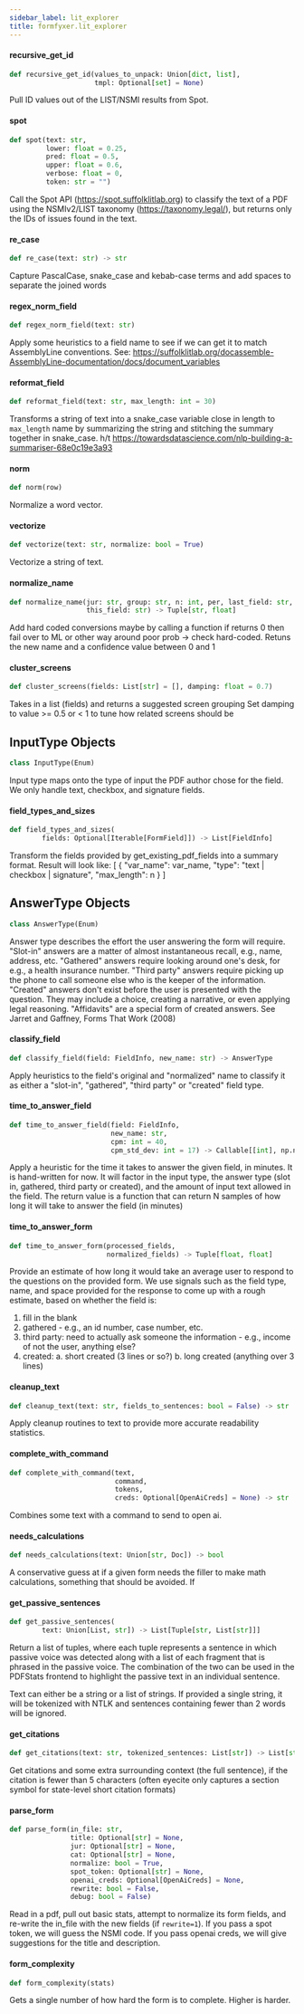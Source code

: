 ```yaml
---
sidebar_label: lit_explorer
title: formfyxer.lit_explorer
---
```


#### recursive\_get\_id

```python
def recursive_get_id(values_to_unpack: Union[dict, list],
                     tmpl: Optional[set] = None)
```

Pull ID values out of the LIST/NSMI results from Spot.

#### spot

```python
def spot(text: str,
         lower: float = 0.25,
         pred: float = 0.5,
         upper: float = 0.6,
         verbose: float = 0,
         token: str = "")
```

Call the Spot API (https://spot.suffolklitlab.org) to classify the text of a PDF using
the NSMIv2/LIST taxonomy (https://taxonomy.legal/), but returns only the IDs of issues found in the text.

#### re\_case

```python
def re_case(text: str) -> str
```

Capture PascalCase, snake_case and kebab-case terms and add spaces to separate the joined words

#### regex\_norm\_field

```python
def regex_norm_field(text: str)
```

Apply some heuristics to a field name to see if we can get it to match AssemblyLine conventions.
See: https://suffolklitlab.org/docassemble-AssemblyLine-documentation/docs/document_variables

#### reformat\_field

```python
def reformat_field(text: str, max_length: int = 30)
```

Transforms a string of text into a snake_case variable close in length to `max_length` name by
summarizing the string and stitching the summary together in snake_case.
h/t https://towardsdatascience.com/nlp-building-a-summariser-68e0c19e3a93

#### norm

```python
def norm(row)
```

Normalize a word vector.

#### vectorize

```python
def vectorize(text: str, normalize: bool = True)
```

Vectorize a string of text.

#### normalize\_name

```python
def normalize_name(jur: str, group: str, n: int, per, last_field: str,
                   this_field: str) -> Tuple[str, float]
```

Add hard coded conversions maybe by calling a function
if returns 0 then fail over to ML or other way around poor prob -&gt; check hard-coded.
Retuns the new name and a confidence value between 0 and 1

#### cluster\_screens

```python
def cluster_screens(fields: List[str] = [], damping: float = 0.7)
```

Takes in a list (fields) and returns a suggested screen grouping
Set damping to value &gt;= 0.5 or &lt; 1 to tune how related screens should be

## InputType Objects

```python
class InputType(Enum)
```

Input type maps onto the type of input the PDF author chose for the field. We only
handle text, checkbox, and signature fields.

#### field\_types\_and\_sizes

```python
def field_types_and_sizes(
        fields: Optional[Iterable[FormField]]) -> List[FieldInfo]
```

Transform the fields provided by get_existing_pdf_fields into a summary format.
Result will look like:
[
{
&quot;var_name&quot;: var_name,
&quot;type&quot;: &quot;text | checkbox | signature&quot;,
&quot;max_length&quot;: n
}
]

## AnswerType Objects

```python
class AnswerType(Enum)
```

Answer type describes the effort the user answering the form will require.
&quot;Slot-in&quot; answers are a matter of almost instantaneous recall, e.g., name, address, etc.
&quot;Gathered&quot; answers require looking around one&#x27;s desk, for e.g., a health insurance number.
&quot;Third party&quot; answers require picking up the phone to call someone else who is the keeper
of the information.
&quot;Created&quot; answers don&#x27;t exist before the user is presented with the question. They may include
a choice, creating a narrative, or even applying legal reasoning. &quot;Affidavits&quot; are a special
form of created answers.
See Jarret and Gaffney, Forms That Work (2008)

#### classify\_field

```python
def classify_field(field: FieldInfo, new_name: str) -> AnswerType
```

Apply heuristics to the field&#x27;s original and &quot;normalized&quot; name to classify
it as either a &quot;slot-in&quot;, &quot;gathered&quot;, &quot;third party&quot; or &quot;created&quot; field type.

#### time\_to\_answer\_field

```python
def time_to_answer_field(field: FieldInfo,
                         new_name: str,
                         cpm: int = 40,
                         cpm_std_dev: int = 17) -> Callable[[int], np.ndarray]
```

Apply a heuristic for the time it takes to answer the given field, in minutes.
It is hand-written for now.
It will factor in the input type, the answer type (slot in, gathered, third party or created), and the
amount of input text allowed in the field.
The return value is a function that can return N samples of how long it will take to answer the field (in minutes)

#### time\_to\_answer\_form

```python
def time_to_answer_form(processed_fields,
                        normalized_fields) -> Tuple[float, float]
```

Provide an estimate of how long it would take an average user to respond to the questions
on the provided form.
We use signals such as the field type, name, and space provided for the response to come up with a
rough estimate, based on whether the field is:
1. fill in the blank
2. gathered - e.g., an id number, case number, etc.
3. third party: need to actually ask someone the information - e.g., income of not the user, anything else?
4. created:
a. short created (3 lines or so?)
b. long created (anything over 3 lines)

#### cleanup\_text

```python
def cleanup_text(text: str, fields_to_sentences: bool = False) -> str
```

Apply cleanup routines to text to provide more accurate readability statistics.

#### complete\_with\_command

```python
def complete_with_command(text,
                          command,
                          tokens,
                          creds: Optional[OpenAiCreds] = None) -> str
```

Combines some text with a command to send to open ai.

#### needs\_calculations

```python
def needs_calculations(text: Union[str, Doc]) -> bool
```

A conservative guess at if a given form needs the filler to make math calculations,
something that should be avoided. If

#### get\_passive\_sentences

```python
def get_passive_sentences(
        text: Union[List, str]) -> List[Tuple[str, List[str]]]
```

Return a list of tuples, where each tuple represents a
sentence in which passive voice was detected along with a list of each
fragment that is phrased in the passive voice. The combination of the two
can be used in the PDFStats frontend to highlight the passive text in an
individual sentence.

Text can either be a string or a list of strings.
If provided a single string, it will be tokenized with NTLK and
sentences containing fewer than 2 words will be ignored.

#### get\_citations

```python
def get_citations(text: str, tokenized_sentences: List[str]) -> List[str]
```

Get citations and some extra surrounding context (the full sentence), if the citation is
fewer than 5 characters (often eyecite only captures a section symbol
for state-level short citation formats)

#### parse\_form

```python
def parse_form(in_file: str,
               title: Optional[str] = None,
               jur: Optional[str] = None,
               cat: Optional[str] = None,
               normalize: bool = True,
               spot_token: Optional[str] = None,
               openai_creds: Optional[OpenAiCreds] = None,
               rewrite: bool = False,
               debug: bool = False)
```

Read in a pdf, pull out basic stats, attempt to normalize its form fields, and re-write the
in_file with the new fields (if `rewrite=1`). If you pass a spot token, we will guess the
NSMI code. If you pass openai creds, we will give suggestions for the title and description.

#### form\_complexity

```python
def form_complexity(stats)
```

Gets a single number of how hard the form is to complete. Higher is harder.

